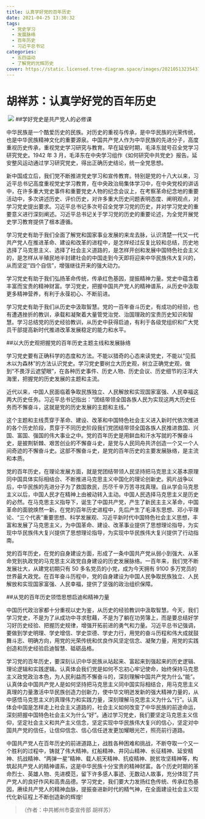 ```yaml
---
title: 认真学好党的百年历史
date: 2021-04-25 13:30:32
tags:
  - 党史学习
  - 发展脉络
  - 百年历史
  - 习近平总书记
categories:
  - 五四运动
  - 了解党的光辉历史
cover: https://static.licensed.tree-diagram.space/images/20210513235437.jpg
---
```


# 胡祥苏：认真学好党的百年历史

​ ![](认真学好党的百年历史.jpg) ##学好党史是共产党人的必修课

中华民族是一个酷爱历史的民族。对历史的重视与传承，是中华民族的光荣传统，也是中华民族精神文化的重要源泉。中国共产党人作为中华民族的先进分子，高度重视历史传承，重视党史学习研究与教育。早在延安时期，毛泽东就号召全党学习研究党史。1942 年 3 月，毛泽东在中央学习组作《如何研究中共党史》报告。延安整风运动通过学习研究党史，得出正确历史结论，统一全党思想。

新中国成立后，我们党不断推进党史学习和宣传教育。特别是党的十八大以来，习近平总书记高度重视党史学习教育，在中央政治局集体学习中，在中央党校的讲话中，在许多重大党史事件和重要党史人物的纪念会议上，在考察革命纪念地的重要活动中，多次讲述历史、评价历史，对许多重大历史问题表明态度、阐明观点，对学习党史提出要求。习近平总书记多次号召全党学习党的历史，并对学习党史的重要意义进行深刻阐述。习近平总书记关于学习党的历史的重要论述，为全党开展党史学习教育提供了根本遵循。

学习党史有助于我们全面了解党和国家事业发展的来龙去脉，认识清楚一代又一代共产党人在推进革命、建设和改革的进程中，是怎样经过反复比较和总结，历史地选择了马克思主义、选择了社会主义道路的，是怎样开创和发展中国特色社会主义的，是怎样从半殖民地半封建社会的中国走到今天即将迎来中华民族伟大复兴的，从而坚定“四个自信”，增强继往开来的强大动力。

学习党史有助于我们弘扬革命传统，传承红色基因，提振精神力量。党史中蕴含着丰富而宝贵的精神财富。学习党史，把握中国共产党人的精神谱系，从历史中汲取更多精神营养，有利于永葆初心、不断前进。

学习党史有助于我们从历史中汲取智慧。党的一百年奋斗历史，有成功的经验，也有遭遇挫折的教训，承载和凝聚着大量管党治党、治国理政的宝贵历史知识和智慧。学习总结党的历史经验教训，从历史中获得启迪，有利于各级党组织和广大党员干部提高新时代推进改革发展稳定的能力和水平。

##以大历史观把握党的百年历史主题主线和发展脉络

学习党史要有正确科学的态度和方法。不能以猎奇的心态来读党史，不能以“见孤木以为森林”的方法认识党史。学习党史要树立大历史观，树立正确党史观，做到“不畏浮云遮望眼”，在各种历史事件、历史人物、历史会议、历史细节的汪洋大海里，把握党的历史发展的主题和主流。

近代以来，中国人民面临着争取民族独立、人民解放和实现国家富强、人民幸福这两大历史任务。习近平总书记指出：“团结带领全国各族人民为实现这两大历史任务而不懈奋斗，这就是党的历史发展的主题和主线。”

这个主题和主线贯穿于革命、建设、改革和中国特色社会主义进入新时代依次推进的各个历史阶段，贯穿于不同历史阶段我们党团结带领全国各族人民推进救国、兴国、富国、强国的伟大事业之中。党的百年历史是用鲜血和汗水写就的不懈奋斗史，是披荆斩棘、艰苦创业的不懈奋斗史，是党与人民同舟共济创造一个又一个人间奇迹的不懈奋斗史。这部不懈奋斗史，是党的百年历史的主要发展脉络，是主流和本质。

党的百年历史，在理论发展方面，就是党团结带领人民坚持把马克思主义基本原理同中国具体实际相结合、不断推进马克思主义中国化的理论创新史。鸦片战争以后，中华民族的先进分子为了救国救民，历尽千辛万苦寻找真理。自从学会马克思主义以后，中国人民才在精神上由被动转入主动。中国人民选择马克思主义是历史的必然。在马克思主义指导下，诞生了中国共产党，产生了新民主主义革命，中国革命的面貌焕然一新。在党的百年历史进程中，先后产生了毛泽东思想、邓小平理论、“三个代表”重要思想、科学发展观、习近平新时代中国特色社会主义思想，丰富和发展了马克思主义，为中国革命、建设、改革事业提供了思想理论指导，为实现中华民族伟大复兴提供了思想理论指导，为实现中华民族伟大复兴提供了行动指南。

党的百年历史，在党的自身建设方面，形成了一条中国共产党从弱小到强大、从革命党到执政党的马克思主义政党自身建设的历史发展脉络。一百年来，我们党不断发展壮大，从建党初期只有 50 多名党员的小党，成为今天拥有 9100 多万党员的世界最大政党。在百年奋斗历程中，党的自身建设为中国人民争取民族独立、人民解放和实现国家富强、人民幸福，提供了坚强的政治组织保障。

##从党的百年历史领悟思想启迪和精神力量

中国历代政治家都十分重视以史为鉴，从历史的经验教训中汲取智慧。今天，我们学习党史，不是为了从成功中寻求慰藉，不是为了躺在功劳簿上，而是要总结好学习好历史经验、把握历史规律，增强开拓前进的勇气和力量。习近平总书记强调，要做到学史明理、学史增信、学史崇德、学史力行，用党的奋斗历程和伟大成就鼓舞斗志、明确方向，用党的光荣传统和优良作风坚定信念、凝聚力量，用党的实践创造和历史经验启迪智慧、砥砺品格。

学习党的百年历史，要深刻认识中华民族从站起来、富起来到强起来的历史逻辑、理论逻辑和实践逻辑。认真体会我们党是如何不忘初心牢记使命，始终保持马克思主义政党政治本色，为人民利益而不懈奋斗的，深刻理解中国共产党为什么“能”。认真体会中国共产党人是如何坚持把马克思主义同中国实际相结合，用马克思主义真理的力量激活中华民族创造力创新力，使中华文明迸发新的强大精神力量的，从中感悟马克思主义的真理伟力和实践力量，深刻理解马克思主义为什么“行”。认真体会中国是怎样走上社会主义道路的，社会主义如何改变了中华民族的前途命运，深刻把握中国特色社会主义为什么“好”。通过学习党史，我们要坚定马克思主义信仰，坚定社会主义和共产主义信念，坚定实现中华民族伟大复兴的信心，坚定对中国共产党的信任，让信仰信念、信心信任迸发更加耀眼光芒，照亮前行道路。

中国共产党人在百年历史的前进道路上，战胜各种困难和挑战，不断夺取一个又一个胜利的过程中，铸就了伟大精神。红船精神、井冈山精神、长征精神、延安精神、抗战精神、“两弹一星”精神、载人航天精神、抗疫精神、脱贫攻坚精神等，构筑起共产党人的精神谱系，这是中华民族十分宝贵的精神财富。各个历史时期的革命烈士、英雄人物、先进模范，留下许多感人事迹、无数动人故事，充分体现了共产党人的良好作风和高贵品德。学习党史，我们要大力发扬红色传统、传承红色基因，赓续共产党人的精神血脉，提振奋进新时代的精气神，在全面建设社会主义现代化新征程上不断创造新的辉煌!

> （作者：中共郴州市委宣传部 胡祥苏）
